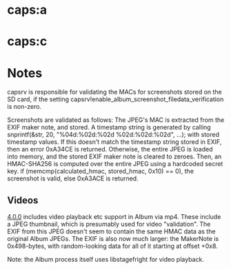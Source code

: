 # caps:a

# caps:c

# Notes

capsrv is responsible for validating the MACs for screenshots stored on
the SD card, if the setting
capsrv\!enable\_album\_screenshot\_filedata\_verification is non-zero.

Screenshots are validated as follows: The JPEG's MAC is extracted from
the EXIF maker note, and stored. A timestamp string is generated by
calling snprintf(\&str, 20, "%04d:%02d:%02d %02d:%02d:%02d", ...); with
stored timestamp values. If this doesn't match the timestamp string
stored in EXIF, then an error 0xA34CE is returned. Otherwise, the entire
JPEG is loaded into memory, and the stored EXIF maker note is cleared to
zeroes. Then, an HMAC-SHA256 is computed over the entire JPEG using a
hardcoded secret key. if (memcmp(calculated\_hmac, stored\_hmac, 0x10)
== 0), the screenshot is valid, else 0xA3ACE is returned.

## Videos

[4.0.0](4.0.0.md "wikilink") includes video playback etc support in
Album via mp4. These include a JPEG thumbnail, which is presumably used
for video "validation". The EXIF from this JPEG doesn't seem to contain
the same HMAC data as the original Album JPEGs. The EXIF is also now
much larger: the MakerNote is 0x498-bytes, with random-looking data for
all of it starting at offset +0x8.

Note: the Album process itself uses libstagefright for video playback.
